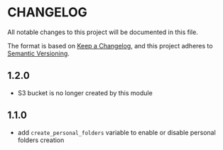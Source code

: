 <!-- markdownlint-disable MD024 -->
# CHANGELOG

All notable changes to this project will be documented in this file.

The format is based on [Keep a Changelog](https://keepachangelog.com/en/1.0.0/),
and this project adheres to [Semantic Versioning](https://semver.org/spec/v2.0.0.html).

## 1.2.0

* S3 bucket is no longer created by this module

## 1.1.0

* add `create_personal_folders` variable to enable or disable personal folders creation
